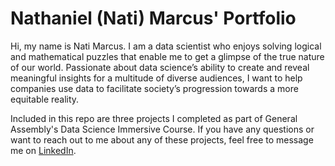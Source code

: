 # Nathaniel (Nati) Marcus' Portfolio

Hi, my name is Nati Marcus. I am a data scientist who enjoys solving logical and mathematical puzzles that enable me to get a glimpse of the true nature of our world. Passionate about data science’s ability to create and reveal meaningful insights for a multitude of diverse audiences, I want to help companies use data to facilitate society’s progression towards a more equitable reality.

Included in this repo are three projects I completed as part of General Assembly's Data Science Immersive Course. If you have any questions or want to reach out to me about any of these projects, feel free to message me on [LinkedIn](https://www.linkedin.com/in/nathaniel-marcus/).
